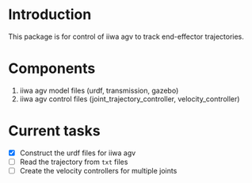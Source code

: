 # Introduction

This package is for control of iiwa agv to track end-effector trajectories.

# Components
1. iiwa agv model files (urdf, transmission, gazebo)
2. iiwa agv control files (joint_trajectory_controller, velocity_controller)

# Current tasks
- [x] Construct the urdf files for iiwa agv
- [ ] Read the trajectory from `txt` files
- [ ] Create the velocity controllers for multiple joints
